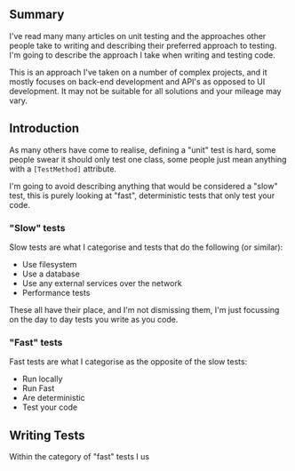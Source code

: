 


## Summary

I've read many many articles on unit testing and the approaches other people take
to writing and describing their preferred approach to testing. I'm going to describe
the approach I take when writing and testing code.

This is an approach I've taken on a number of complex projects, and it mostly focuses
on back-end development and API's as opposed to UI development. It may not be suitable
for all solutions and your mileage may vary.

## Introduction

As many others have come to realise, defining a "unit" test is hard, some people swear it
should only test one class, some people just mean anything with a `[TestMethod]` attribute.

I'm going to avoid describing anything that would be considered a "slow" test, this is purely
looking at "fast", deterministic tests that only test your code.

### "Slow" tests

Slow tests are what I categorise and tests that do the following (or similar):

- Use filesystem
- Use a database
- Use any external services over the network
- Performance tests

These all have their place, and I'm not dismissing them, I'm just focussing on the
day to day tests you write as you code.

### "Fast" tests

Fast tests are what I categorise as the opposite of the slow tests:

- Run locally
- Run Fast
- Are deterministic
- Test your code

## Writing Tests

Within the category of "fast" tests I us